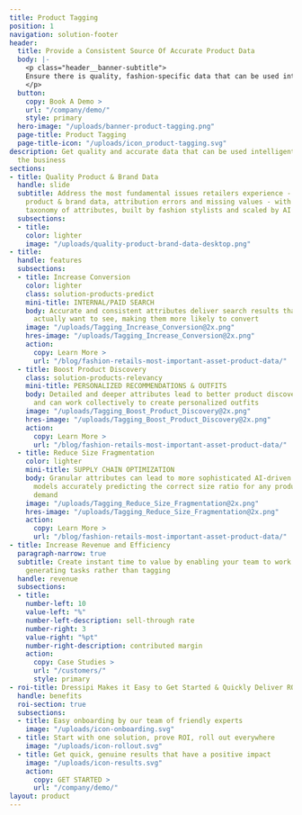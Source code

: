 ```yaml
---
title: Product Tagging
position: 1
navigation: solution-footer
header:
  title: Provide a Consistent Source Of Accurate Product Data
  body: |-
    <p class="header__banner-subtitle">
    Ensure there is quality, fashion-specific data that can be used intelligently throughout the business, increasing revenue and efficiency
    </p>
  button:
    copy: Book A Demo >
    url: "/company/demo/"
    style: primary
  hero-image: "/uploads/banner-product-tagging.png"
  page-title: Product Tagging
  page-title-icon: "/uploads/icon_product-tagging.svg"
description: Get quality and accurate data that can be used intelligently throughout
  the business
sections:
- title: Quality Product & Brand Data
  handle: slide
  subtitle: Address the most fundamental issues retailers experience - inconsistent
    product & brand data, attribution errors and missing values - with the most comprehensive
    taxonomy of attributes, built by fashion stylists and scaled by AI
  subsections:
  - title: 
    color: lighter
    image: "/uploads/quality-product-brand-data-desktop.png"
- title: 
  handle: features
  subsections:
  - title: Increase Conversion
    color: lighter
    class: solution-products-predict
    mini-title: INTERNAL/PAID SEARCH
    body: Accurate and consistent attributes deliver search results that visitors
      actually want to see, making them more likely to convert
    image: "/uploads/Tagging_Increase_Conversion@2x.png"
    hres-image: "/uploads/Tagging_Increase_Conversion@2x.png"
    action:
      copy: Learn More >
      url: "/blog/fashion-retails-most-important-asset-product-data/"
  - title: Boost Product Discovery
    class: solution-products-relevancy
    mini-title: PERSONALIZED RECOMMENDATIONS & OUTFITS
    body: Detailed and deeper attributes lead to better product discovery experiences
      and can work collectively to create personalized outfits
    image: "/uploads/Tagging_Boost_Product_Discovery@2x.png"
    hres-image: "/uploads/Tagging_Boost_Product_Discovery@2x.png"
    action:
      copy: Learn More >
      url: "/blog/fashion-retails-most-important-asset-product-data/"
  - title: Reduce Size Fragmentation
    color: lighter
    mini-title: SUPPLY CHAIN OPTIMIZATION
    body: Granular attributes can lead to more sophisticated AI-driven product forecasting
      models accurately predicting the correct size ratio for any product based on
      demand
    image: "/uploads/Tagging_Reduce_Size_Fragmentation@2x.png"
    hres-image: "/uploads/Tagging_Reduce_Size_Fragmentation@2x.png"
    action:
      copy: Learn More >
      url: "/blog/fashion-retails-most-important-asset-product-data/"
- title: Increase Revenue and Efficiency
  paragraph-narrow: true
  subtitle: Create instant time to value by enabling your team to work on revenue
    generating tasks rather than tagging
  handle: revenue
  subsections:
  - title: 
    number-left: 10
    value-left: "%"
    number-left-description: sell-through rate
    number-right: 3
    value-right: "%pt"
    number-right-description: contributed margin
    action:
      copy: Case Studies >
      url: "/customers/"
      style: primary
- roi-title: Dressipi Makes it Easy to Get Started & Quickly Deliver ROI
  handle: benefits
  roi-section: true
  subsections:
  - title: Easy onboarding by our team of friendly experts
    image: "/uploads/icon-onboarding.svg"
  - title: Start with one solution, prove ROI, roll out everywhere
    image: "/uploads/icon-rollout.svg"
  - title: Get quick, genuine results that have a positive impact
    image: "/uploads/icon-results.svg"
    action:
      copy: GET STARTED >
      url: "/company/demo/"
layout: product
---
```


